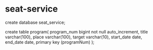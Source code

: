 # seat-service
create database seat_service;

create table program(
    program_num bigint not null auto_increment,
    title varchar(100),
    place varchar(100),
    target varchar(10),
    start_date date,
    end_date date,
    primary key (programNum)
);
